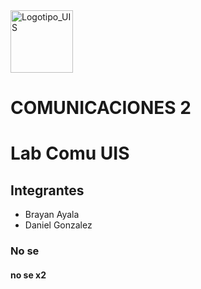 <img width="100" height="100" alt="Logotipo_UIS" src="https://github.com/user-attachments/assets/8988a266-81fd-47d7-b9c8-4653d853be25" />

# COMUNICACIONES 2 

# Lab Comu UIS

## Integrantes

- Brayan Ayala
- Daniel Gonzalez

### No se

#### no se x2
